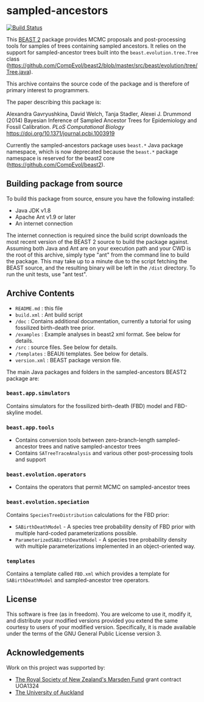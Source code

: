 sampled-ancestors
=================

[![Build Status](https://travis-ci.org/CompEvol/sampled-ancestors.svg?branch=master)](https://travis-ci.org/CompEvol/sampled-ancestors)

This [BEAST 2](http://www.beast2.org) package provides MCMC proposals and post-processing tools for samples of trees containing sampled ancestors. 
It relies on the support for sampled-ancestor trees built into the `beast.evolution.tree.Tree` class (https://github.com/CompEvol/beast2/blob/master/src/beast/evolution/tree/Tree.java).

This archive contains the source code of the package and is therefore of
primary interest to programmers.

The paper describing this package is:

Alexandra Gavryushkina, David Welch, Tanja Stadler, Alexei J. Drummond (2014) Bayesian Inference of Sampled Ancestor Trees for Epidemiology and Fossil Calibration. _PLoS Computational Biology_ https://doi.org/10.1371/journal.pcbi.1003919

Currently the sampled-ancestors package uses `beast.*` Java package namespace, which is now deprecated because the `beast.*` package namespace is reserved for the beast2 core (https://github.com/CompEvol/beast2).

Building package from source
----------------------------

To build this package from source, ensure you have the following installed:

* Java JDK v1.8 
* Apache Ant v1.9 or later
* An internet connection

The internet connection is required since the build script downloads the most
recent version of the BEAST 2 source to build the package against.
Assuming both Java and Ant are on your execution path and your CWD is the root of
this archive, simply type "ant" from the command line to build the package.
This may take up to a minute due to the script fetching the BEAST source, and
the resulting binary will be left in the `/dist` directory.
To run the unit tests, use "ant test".


Archive Contents
----------------

* `README.md` : this file
* `build.xml` : Ant build script
* `/doc` : Contains additional documentation, currently a tutorial for using fossilized birth-death tree prior.
* `/examples` : Example analyses in beast2 xml format. See below for details.
* `/src` : source files. See below for details.
* `/templates` : BEAUti templates. See below for details.
* `version.xml` : BEAST package version file.

The main Java packages and folders in the sampled-ancestors BEAST2 package are: 

### `beast.app.simulators`

Contains simulators for the fossilized birth-death (FBD) model and FBD-skyline model.

### `beast.app.tools`

* Contains conversion tools between zero-branch-length sampled-ancestor trees and native sampled-ancestor trees
* Contains `SATreeTraceAnalysis` and various other post-processing tools and support
		
### `beast.evolution.operators`
		
* Contains the operators that permit MCMC on sampled-ancestor trees

### `beast.evolution.speciation`

Contains `SpeciesTreeDistribution` calculations for the FBD prior:

* `SABirthDeathModel` - A species tree probability density of FBD prior with multiple hard-coded parameterizations possible. 
* `ParameterizedSABirthDeathModel` -  A species tree probability density with multiple parameterizations implemented in an object-oriented way.

### `templates`

Contains a template called `FBD.xml` which provides a template for `SABirthDeathModel` and sampled-ancestor tree operators.

License
-------

This software is free (as in freedom). You are welcome to use it, modify it,
and distribute your modified versions provided you extend the same courtesy to
users of your modified version.  Specifically, it is made available under the
terms of the GNU General Public License version 3.

Acknowledgements
----------------

Work on this project was supported by:

* [The Royal Society of New Zealand's Marsden Fund](http://www.royalsociety.org.nz/programmes/funds/marsden/) grant contract UOA1324
* [The University of Auckland](http://auckland.ac.nz)
